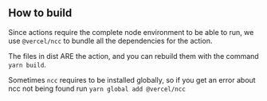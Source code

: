 ## How to build

Since actions require the complete node environment to be able to run, we use `@vercel/ncc` to bundle all the dependencies for the action.

The files in dist ARE the action, and you can rebuild them with the command `yarn build`.

Sometimes `ncc` requires to be installed globally, so if you get an error about ncc not being found run `yarn global add @vercel/ncc`
